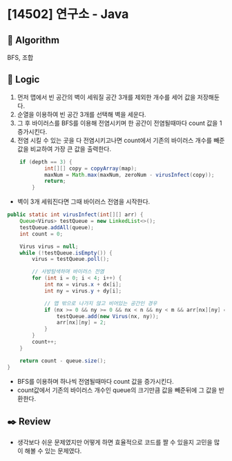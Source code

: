 # [14502] 연구소 - Java

## :pushpin: **Algorithm**

BFS, 조합

## :round_pushpin: **Logic**

1. 먼저 맵에서 빈 공간의 벽이 세워질 공간 3개를 제외한 개수를 세어 값을 저장해둔다.
2. 순열을 이용하여 빈 공간 3개를 선택해 벽을 세운다.
3. 그 후 바이러스를 BFS를 이용해 전염시키며 한 공간이 전염될때마다 count 값을 1 증가시킨다.
4. 전염 시킬 수 있는 곳을 다 전염시키고나면 count에서 기존의 바이러스 개수를 빼준 값을 비교하여 가장 큰 값을 출력한다.

```java
    if (depth == 3) {
			int[][] copy = copyArray(map);
			maxNum = Math.max(maxNum, zeroNum - virusInfect(copy));
			return;
		}
```

- 벽이 3개 세워진다면 그때 바이러스 전염을 시작한다.

```java
public static int virusInfect(int[][] arr) {
	Queue<Virus> testQueue = new LinkedList<>();
	testQueue.addAll(queue);
	int count = 0;

	Virus virus = null;
	while (!testQueue.isEmpty()) {
		virus = testQueue.poll();

		// 사방탐색하며 바이러스 전염
		for (int i = 0; i < 4; i++) {
			int nx = virus.x + dx[i];
			int ny = virus.y + dy[i];

			// 맵 밖으로 나가지 않고 비어있는 공간인 경우
			if (nx >= 0 && ny >= 0 && nx < n && ny < m && arr[nx][ny] == 0) {
				testQueue.add(new Virus(nx, ny));
				arr[nx][ny] = 2;
			}
		}
		count++;
	}

	return count - queue.size();
}
```

- BFS를 이용하며 하나씩 전염될때마다 count 값을 증가시킨다.
- count값에서 기존의 바이러스 개수인 queue의 크기만큼 값을 빼준뒤에 그 값을 반환한다.

## :black_nib: **Review**

- 생각보다 쉬운 문제였지만 어떻게 하면 효율적으로 코드를 짤 수 있을지 고민을 많이 해볼 수 있는 문제였다.
